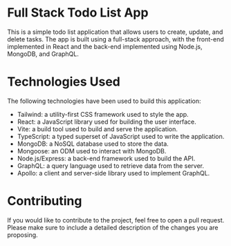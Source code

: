 
# Full Stack Todo List App

This is a simple todo list application that allows users to create, update, and delete tasks. The app is built using a full-stack approach, with the front-end implemented in React and the back-end implemented using Node.js, MongoDB, and GraphQL.

# Technologies Used

The following technologies have been used to build this application:

* Tailwind: a utility-first CSS framework used to style the app.
* React: a JavaScript library used for building the user interface.
* Vite: a build tool used to build and serve the application.
* TypeScript: a typed superset of JavaScript used to write the application.
* MongoDB: a NoSQL database used to store the data.
* Mongoose: an ODM used to interact with MongoDB.
* Node.js/Express: a back-end framework used to build the API.
* GraphQL: a query language used to retrieve data from the server.
* Apollo: a client and server-side library used to implement GraphQL.

# Contributing

If you would like to contribute to the project, feel free to open a pull request. Please make sure to include a detailed description of the changes you are proposing.
